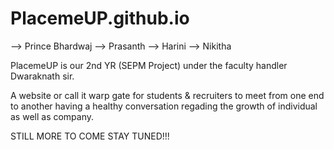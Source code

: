 # PlacemeUP.github.io


--> Prince Bhardwaj
--> Prasanth
--> Harini
--> Nikitha

PlacemeUP is our 2nd YR (SEPM Project) under the faculty handler Dwaraknath sir.

A website or call it warp gate for students & recruiters to meet from one end to another having a healthy conversation regading the growth of individual as well as company.

STILL MORE TO COME STAY TUNED!!!
